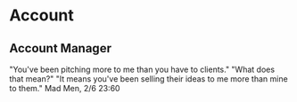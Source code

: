 # Account

## Account Manager

"You've been pitching more to me than you have to clients."
"What does that mean?"
"It means you've been selling their ideas to me more than mine to them."
Mad Men, 2/6 23:60
